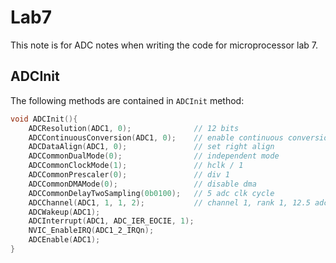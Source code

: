 # Lab7

This note is for ADC notes when writing the code for microprocessor lab 7.

## ADCInit

The following methods are contained in `ADCInit` method:

```cpp
void ADCInit(){
	ADCResolution(ADC1, 0);              // 12 bits
	ADCContinuousConversion(ADC1, 0);    // enable continuous conversion
	ADCDataAlign(ADC1, 0);               // set right align
	ADCCommonDualMode(0);                // independent mode
	ADCCommonClockMode(1);               // hclk / 1
	ADCCommonPrescaler(0);               // div 1
	ADCCommonDMAMode(0);                 // disable dma
	ADCCommonDelayTwoSampling(0b0100);   // 5 adc clk cycle
	ADCChannel(ADC1, 1, 1, 2);           // channel 1, rank 1, 12.5 adc clock cycle
	ADCWakeup(ADC1);
	ADCInterrupt(ADC1, ADC_IER_EOCIE, 1);
	NVIC_EnableIRQ(ADC1_2_IRQn);
	ADCEnable(ADC1);
}
```